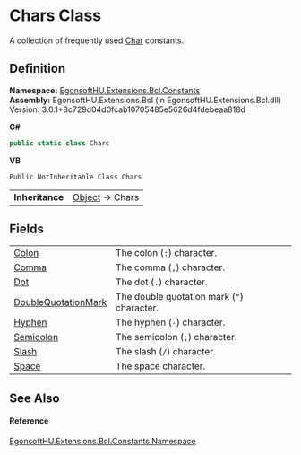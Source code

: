 # Chars Class


A collection of frequently used <a href="https://learn.microsoft.com/dotnet/api/system.char" target="_blank" rel="noopener noreferrer">Char</a> constants.



## Definition
**Namespace:** <a href="N_EgonsoftHU_Extensions_Bcl_Constants.md">EgonsoftHU.Extensions.Bcl.Constants</a>  
**Assembly:** EgonsoftHU.Extensions.Bcl (in EgonsoftHU.Extensions.Bcl.dll) Version: 3.0.1+8c729d04d0fcab10705485e5626d4fdebeaa818d

**C#**
``` C#
public static class Chars
```
**VB**
``` VB
Public NotInheritable Class Chars
```

<table><tr><td><strong>Inheritance</strong></td><td><a href="https://learn.microsoft.com/dotnet/api/system.object" target="_blank" rel="noopener noreferrer">Object</a>  →  Chars</td></tr>
</table>



## Fields
<table>
<tr>
<td><a href="F_EgonsoftHU_Extensions_Bcl_Constants_Chars_Colon.md">Colon</a></td>
<td>The colon (<code>:</code>) character.</td></tr>
<tr>
<td><a href="F_EgonsoftHU_Extensions_Bcl_Constants_Chars_Comma.md">Comma</a></td>
<td>The comma (<code>,</code>) character.</td></tr>
<tr>
<td><a href="F_EgonsoftHU_Extensions_Bcl_Constants_Chars_Dot.md">Dot</a></td>
<td>The dot (<code>.</code>) character.</td></tr>
<tr>
<td><a href="F_EgonsoftHU_Extensions_Bcl_Constants_Chars_DoubleQuotationMark.md">DoubleQuotationMark</a></td>
<td>The double quotation mark (<code>"</code>) character.</td></tr>
<tr>
<td><a href="F_EgonsoftHU_Extensions_Bcl_Constants_Chars_Hyphen.md">Hyphen</a></td>
<td>The hyphen (<code>-</code>) character.</td></tr>
<tr>
<td><a href="F_EgonsoftHU_Extensions_Bcl_Constants_Chars_Semicolon.md">Semicolon</a></td>
<td>The semicolon (<code>;</code>) character.</td></tr>
<tr>
<td><a href="F_EgonsoftHU_Extensions_Bcl_Constants_Chars_Slash.md">Slash</a></td>
<td>The slash (<code>/</code>) character.</td></tr>
<tr>
<td><a href="F_EgonsoftHU_Extensions_Bcl_Constants_Chars_Space.md">Space</a></td>
<td>The space character.</td></tr>
</table>

## See Also


#### Reference
<a href="N_EgonsoftHU_Extensions_Bcl_Constants.md">EgonsoftHU.Extensions.Bcl.Constants Namespace</a>  
